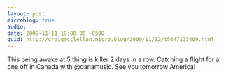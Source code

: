 ```yaml
---
layout: post
microblog: true
audio: 
date: 2009-11-11 19:00:00 -0500
guid: http://craigmcclellan.micro.blog/2009/11/12/t5647133409.html
---
```

This being awake at 5 thing is killer 2 days in a row. Catching a flight for a one off in Canada with @danamusic. See you tomorrow America!
